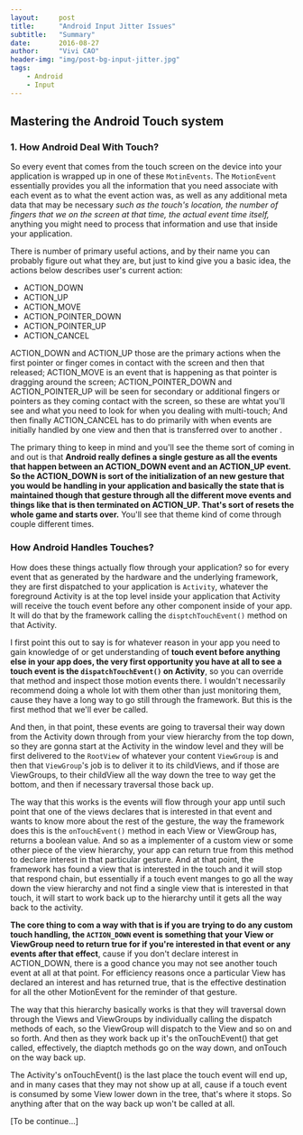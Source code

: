 ```yaml
---
layout:     post
title:      "Android Input Jitter Issues"
subtitle:   "Summary"
date:       2016-08-27
author:     "Vivi CAO"
header-img: "img/post-bg-input-jitter.jpg"
tags:
    - Android
    - Input
---
```


## Mastering the Android Touch system

### 1. How Android Deal With Touch?

So every event that comes from the touch screen on the device into your application is wrapped up in one of these `MotinEvents`. The `MotionEvent` essentially provides you all the information that you need associate with each event as to what the event action was, as well as any additional meta data that may be necessary *such as the touch's location, the number of fingers that we on the screen at that time, the actual event time itself,* anything you might need to process that information and use that inside your application.

There is number of primary useful actions, and by their name you can probably figure out what they are, but just to kind give you a basic idea, the actions below describes user's current action:

* ACTION_DOWN
* ACTION_UP
* ACTION_MOVE
* ACTION_POINTER_DOWN
* ACTION_POINTER_UP
* ACTION_CANCEL

ACTION_DOWN and ACTION_UP those are the primary actions when the first pointer or finger comes in contact with the screen and then that released; ACTION_MOVE is an event that is happening as that pointer is dragging around the screen; ACTION_POINTER_DOWN and ACTION_POINTER_UP will be seen for secondary or additional fingers or pointers as they coming contact with the screen, so these are whtat you'll see and what you need to look for when you dealing with multi-touch; And then finally ACTION_CANCEL has to do primarily with when events are initially handled by one view and then that is transferred over to another .

The primary thing to keep in mind and you'll see the theme sort of coming in and out is that **Android really defines a single gesture as all the events that happen between an ACTION_DOWN event and an ACTION_UP event. So the ACTION_DOWN is sort of the initialization of an new gesture that you would be handling in your application and basically the state that is maintained though that gesture through all the different move events and things like that is then terminated on ACTION_UP. That's sort of resets the whole game and starts over.** You'll see that theme kind of come through couple different times.

### How Android Handles Touches?

How does these things actually flow through your application? so for every event that as generated by the hardware and the underlying framework, they are first dispatched to your application is `Activity`, whatever the foreground Activity is at the top level inside your application that Activity will receive the touch event before any other component inside of your app. It will do that by the framework calling the `disptchTouchEvent()` method on that Activity.

I first point this out to say is for whatever reason in your app you need to gain knowledge of or get understanding of **touch event before anything else in your app does, the very first opportunity you have at all to see a touch event is the `dispatchTouchEvent()` on Activity**, so you can override that method and inspect those motion events there. I wouldn't necessarily recommend doing a whole lot with them other than just monitoring them, cause they have a long way to go still through the framework. But this is the first method that we'll ever be called.

And then, in that point, these events are going to traversal their way down from the Activity down through from your view hierarchy from the top down, so they are gonna start at the Activity in the window level and they will be first delivered to the `RootView` of whatever your content `ViewGroup` is and then that `ViewGroup`'s job is to deliver it to its childViews, and if those are ViewGroups, to their childView all the way down the tree to way get the bottom, and then if necessary traversal those back up.

The way that this works is the events will flow through your app until such point that one of the views declares that is interested in that event and wants to know more about the rest of the gesture, the way the framework does this is the `onTouchEvent()` method in each View or ViewGroup has, returns a boolean value. And so as a implementer of a custom view or some other piece of the view hierarchy, your app can return true from this method to declare interest in that particular gesture. And at that point, the framework has found a view that is interested in the touch and it will stop that respond chain, but essentially if a touch event manges to go all the way down the view hierarchy and not find a single view that is interested in that touch, it will start to work back up to the hierarchy until it gets all the way back to the activity.

**The core thing to com a way with that is if you are trying to do any custom touch handling, the `ACTION_DOWN` event is something that your View or ViewGroup need to return true for if you're interested in that event or any events after that effect**, cause if you don't declare interest in ACTION_DOWN, there is a good chance you may not see another touch event at all at that point. For efficiency reasons once a particular View has declared an interest and has returned true, that is the effective destination for all the other MotionEvent for the reminder of that gesture.

The way that this hierarchy basically works is that they will traversal down through the Views and ViewGroups by individually calling the dispatch methods of each, so the ViewGroup will dispatch to the View and so on and so forth. And then as they work back up it's the onTouchEvent() that get called, effectively, the diaptch methods go on the way down, and onTouch on the way back up.

The Activity's onTouchEvent() is the last place the touch event will end up, and in many cases that they may not show up at all, cause if a touch event is consumed by some View lower down in the tree, that's where it stops. So anything after that on the way back up won't be called at all.

[To be continue...]
